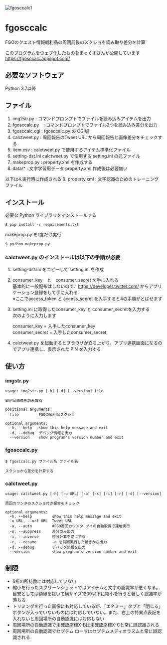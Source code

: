 ![fgosccalc1](https://user-images.githubusercontent.com/62515228/78868001-0ca71a80-7a7d-11ea-84b2-087f6b2466fc.png)
# fgosccalc
FGOのクエスト情報戦利品の周回前後のスクショを読み取り差分を計算

このプログラムをウェブ化したものをまっくすさんが公開しています https://fgosccalc.appspot.com/

## 必要なソフトウェア
Python 3.7以降

## ファイル
1. img2str.py : コマンドプロンプトでファイルを読み込みアイテムを出力
2. fgosccalc.py　: コマンドプロンプトでファイル2つを読み込み差分を出力
3. fgosccalc.cgi : fgosccalc.py の CGI版
4. calctweet.py : 周回報告のTweet URL から周回報告と画像差分をチェックする
5. item.csv : calctweet.py で使用するアイテム標準化ファイル
6. setting-dst.ini calctweet.py で使用する setting.ini の元ファイル
7. makeprop.py : property.xml を作成する
8. data/* : 文字学習用データ property.xml 作成後は必要無い

以下は4.実行時に作成される
9. property.xml : 文字認識のためのトレーニングファイル

## インストール
必要な Python ライブラリをインストールする

    $ pip install -r requirements.txt

makeprop.py を1度だけ実行

    $ python makeprop.py

### calctweet.py のインストールは以下の手順が必要
1. setting-dst.ini をコピーして setting.ini を作成
2. consumer_key　と　consumer_secret を手に入れる  
基本的に一般配布はしないので、https://developer.twitter.com/ からアプリケーション登録をして手に入れる  
※ここでaccess_token と access_secret を入手すると4の手順がとばせます
3. setting.ini に取得したconsumer_key と consumer_secretを入力する  
次のように入力します  

    consumer_key = 入手したconsumer_key  
    consumer_secret = 入手したconsumer_secret

4. calctweet.py を起動するとブラウザが立ち上がり、アプリ連携画面になるのでアプリ連携し、表示された PIN を入力する

## 使い方
### imgstr.py

    usage: img2str.py [-h] [-d] [--version] file
    
    戦利品画像を読み取る
    
    positional arguments:
      file         FGOの戦利品スクショ
    
    optional arguments:
      -h, --help   show this help message and exit
      -d, --debug  デバッグ情報を出力
      --version    show program's version number and exit

### fgosccalc.py

    $ fgosccalc.py ファイル名 ファイル名

    スクショから差分を計算する

### calctweet.py
    usage: calctweet.py [-h] [-u URL] [-a] [-s] [-i] [-r] [-d] [--version]    

    周回カウンタのスクショ付き報告をチェック
    
    optional arguments:
      -h, --help         show this help message and exit
      -u URL, --url URL  Tweet URL
      -a, --auto         #FGO周回カウンタ ツイの自動取得で連増実行
      -s, --suppress     差分のみ出力
      -i, --inverse      差分計算を逆にする
      -r, --resume       -a を前回実行した続きから出力
      -d, --debug        デバッグ情報を出力
      --version          show program's version number and exit

## 制限
* 6桁の所持数には対応していない
* 縮小を行ったスクリーンショットではアイテムと文字の認識率が悪くなる。目安としては額縁を抜いて横サイズ1200以下に縮小を行うと著しく認識率が落ちる
* トリミングを行った画像にも対応しているが、「エネミー」タブと「閉じる」ボタンが入っていないものには対応していない。また、右上の特異点表記を入れないと周回場所の自動認識には対応しない
* 周回場所の自動認識で未確認座標X-Bは未確認座標X-Cと常に誤認識される
* 周回場所の自動認識でセプテム ローマはセプテムメディオラヌムと常に誤認識される
